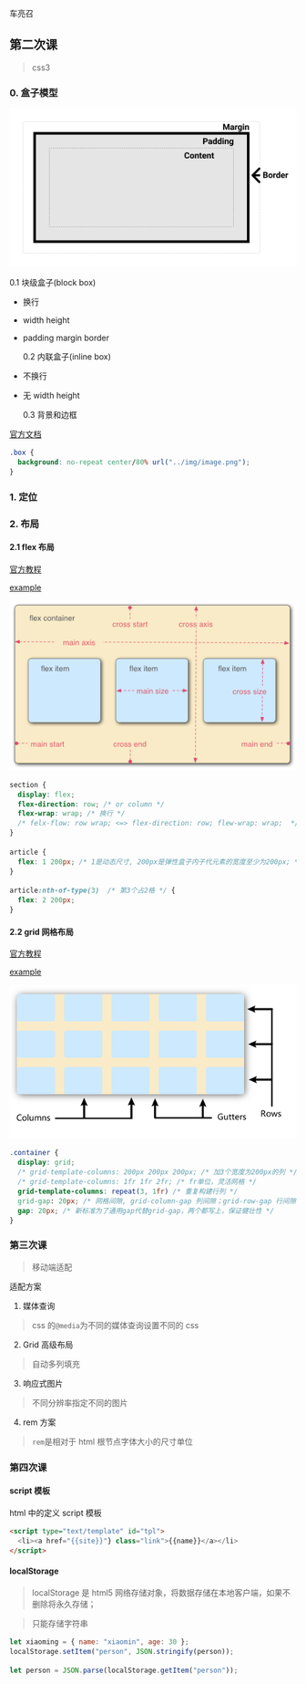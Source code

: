 车亮召

## 第二次课

> css3

### 0. 盒子模型

![](./imgs/box-model.png)

0.1 块级盒子(block box)

- 换行

- width height

- padding margin border

  0.2 内联盒子(inline box)

- 不换行

- 无 width height

  0.3 背景和边框

[官方文档](https://developer.mozilla.org/zh-CN/docs/Learn/CSS/Building_blocks/Backgrounds_and_borders)

```css
.box {
  background: no-repeat center/80% url("../img/image.png");
}
```

### 1. 定位

### 2. 布局

#### 2.1 flex 布局

[官方教程](https://developer.mozilla.org/zh-CN/docs/Learn/CSS/CSS_layout/Flexbox)

[example](./practice02/flex/index.html)

![](imgs/flex_terms.png)

```css
section {
  display: flex;
  flex-direction: row; /* or column */
  flex-wrap: wrap; /* 换行 */
  /* felx-flow: row wrap; <=> flex-direction: row; flew-wrap: wrap;  */
}

article {
  flex: 1 200px; /* 1是动态尺寸, 200px是弹性盒子内子代元素的宽度至少为200px; */
}

article:nth-of-type(3)  /* 第3个占2格 */ {
  flex: 2 200px;
}
```

#### 2.2 grid 网格布局

[官方教程](https://developer.mozilla.org/zh-CN/docs/Learn/CSS/CSS_layout/Grids)

[example](./practice02//grid/index.html)

![](imgs/grid_terms.png)

```css
.container {
  display: grid;
  /* grid-template-columns: 200px 200px 200px; /* 加3个宽度为200px的列 */
  /* grid-template-columns: 1fr 1fr 2fr; /* fr单位，灵活网格 */
  grid-template-columns: repeat(3, 1fr) /* 重复构建行列 */
  grid-gap: 20px; /* 网格间隙, grid-column-gap 列间隙；grid-row-gap 行间隙；grid-gap 同时设定 */
  gap: 20px; /* 新标准为了通用gap代替grid-gap，两个都写上，保证健壮性 */
}
```

### 第三次课

> 移动端适配

适配方案

1. 媒体查询

> css 的`@media`为不同的媒体查询设置不同的 css

2. Grid 高级布局

> 自动多列填充

3. 响应式图片

> 不同分辨率指定不同的图片

4. rem 方案

> `rem`是相对于 html 根节点字体大小的尺寸单位

### 第四次课

#### script 模板

html 中的定义 script 模板

```html
<script type="text/template" id="tpl">
  <li><a href="{{site}}"} class="link">{{name}}</a></li>
</script>
```

#### localStorage

> localStorage 是 html5 网络存储对象，将数据存储在本地客户端，如果不删除将永久存储；

> 只能存储字符串

```js
let xiaoming = { name: "xiaomin", age: 30 };
localStorage.setItem("person", JSON.stringify(person));

let person = JSON.parse(localStorage.getItem("person"));
```
